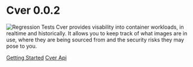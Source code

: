 # Cver 0.0.2
![Regression Tests](https://github.com/politeauthority/cver/actions/workflows/push-stage.yaml/badge.svg)
Cver provides visability into container workloads, in realtime and historically. It allows you to
keep track of what images are in use, where they are being sourced from and the security risks they 
may pose to you.


[Getting Started](docs/getting-started.md)
[Cver Api](docs/cver-api/cver-api.md)
